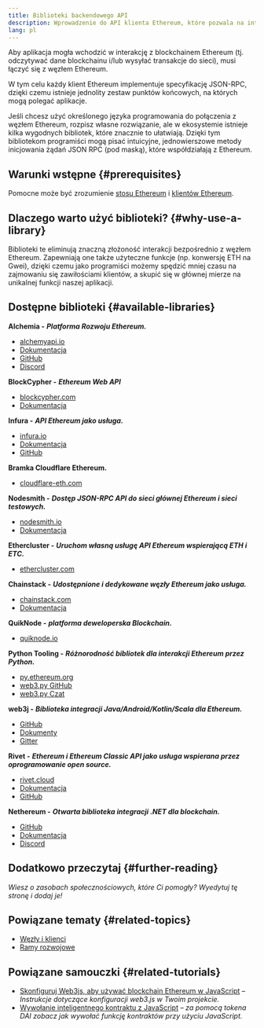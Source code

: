 ```yaml
---
title: Biblioteki backendowego API
description: Wprowadzenie do API klienta Ethereum, które pozwala na interakcję z blockchainem z aplikacji.
lang: pl
---
```


Aby aplikacja mogła wchodzić w interakcję z blockchainem Ethereum (tj. odczytywać dane blockchainu i/lub wysyłać transakcje do sieci), musi łączyć się z węzłem Ethereum.

W tym celu każdy klient Ethereum implementuje specyfikację JSON-RPC, dzięki czemu istnieje jednolity zestaw punktów końcowych, na których mogą polegać aplikacje.

Jeśli chcesz użyć określonego języka programowania do połączenia z węzłem Ethereum, rozpisz własne rozwiązanie, ale w ekosystemie istnieje kilka wygodnych bibliotek, które znacznie to ułatwiają. Dzięki tym bibliotekom programiści mogą pisać intuicyjne, jednowierszowe metody inicjowania żądań JSON RPC (pod maską), które współdziałają z Ethereum.

## Warunki wstępne {#prerequisites}

Pomocne może być zrozumienie [stosu Ethereum](/developers/docs/ethereum-stack/) i [klientów Ethereum](/developers/docs/nodes-and-clients/).

## Dlaczego warto użyć biblioteki? {#why-use-a-library}

Biblioteki te eliminują znaczną złożoność interakcji bezpośrednio z węzłem Ethereum. Zapewniają one także użyteczne funkcje (np. konwersję ETH na Gwei), dzięki czemu jako programiści możemy spędzić mniej czasu na zajmowaniu się zawiłościami klientów, a skupić się w głównej mierze na unikalnej funkcji naszej aplikacji.

## Dostępne biblioteki {#available-libraries}

**Alchemia -** **_Platforma Rozwoju Ethereum._**

- [alchemyapi.io](https://alchemyapi.io)
- [Dokumentacja](https://docs.alchemyapi.io/)
- [GitHub](https://github.com/alchemyplatform)
- [Discord](https://discord.gg/kwqVnrA)

**BlockCypher -** **_Ethereum Web API_**

- [blockcypher.com](https://www.blockcypher.com/)
- [Dokumentacja](https://www.blockcypher.com/dev/ethereum/)

**Infura -** **_API Ethereum jako usługa._**

- [infura.io](https://infura.io)
- [Dokumentacja](https://infura.io/docs)
- [GitHub](https://github.com/INFURA)

**Bramka Cloudflare Ethereum.**

- [cloudflare-eth.com](https://cloudflare-eth.com)

**Nodesmith -** **_Dostęp JSON-RPC API do sieci głównej Ethereum i sieci testowych._**

- [nodesmith.io](https://nodesmith.io/network/ethereum/)
- [Dokumentacja](https://nodesmith.io/docs/#/ethereum/apiRef)

**Ethercluster -** **_Uruchom własną usługę API Ethereum wspierającą ETH i ETC._**

- [ethercluster.com](https://www.ethercluster.com/)

**Chainstack -** **_Udostępnione i dedykowane węzły Ethereum jako usługa._**

- [chainstack.com](https://chainstack.com)
- [Dokumentacja](https://docs.chainstack.com)

**QuikNode -** **_platforma deweloperska Blockchain._**

- [quiknode.io](https://quiknode.io)

**Python Tooling -** **_Różnorodność bibliotek dla interakcji Ethereum przez Python._**

- [py.ethereum.org](http://python.ethereum.org/)
- [web3.py GitHub](https://github.com/ethereum/web3.py)
- [web3.py Czat](https://gitter.im/ethereum/web3.py)

**web3j -** **_Biblioteka integracji Java/Android/Kotlin/Scala dla Ethereum._**

- [GitHub](https://github.com/web3j/web3j)
- [Dokumenty](https://docs.web3j.io/)
- [Gitter](https://gitter.im/web3j/web3j)

**Rivet -** **_Ethereum i Ethereum Classic API jako usługa wspierana przez oprogramowanie open source._**

- [rivet.cloud](https://rivet.cloud)
- [Dokumentacja](https://rivet.cloud/docs/)
- [GitHub](https://github.com/openrelayxyz/ethercattle-deployment)

**Nethereum -** **_Otwarta biblioteka integracji .NET dla blockchain._**

- [GitHub](https://github.com/Nethereum/Nethereum)
- [Dokumentacja](http://docs.nethereum.com/en/latest/)
- [Discord](https://discord.com/invite/jQPrR58FxX)

## Dodatkowo przeczytaj {#further-reading}

_Wiesz o zasobach społecznościowych, które Ci pomogły? Wyedytuj tę stronę i dodaj je!_

## Powiązane tematy {#related-topics}

- [Węzły i klienci](/developers/docs/nodes-and-clients/)
- [Ramy rozwojowe](/developers/docs/frameworks/)

## Powiązane samouczki {#related-tutorials}

- [Skonfiguruj Web3js, aby używać blockchain Ethereum w JavaScript](/developers/tutorials/set-up-web3js-to-use-ethereum-in-javascript/) _– Instrukcje dotyczące konfiguracji web3.js w Twoim projekcie._
- [Wywołanie inteligentnego kontraktu z JavaScript](/developers/tutorials/calling-a-smart-contract-from-javascript/) _– za pomocą tokena DAI zobacz jak wywołać funkcję kontraktów przy użyciu JavaScript._
